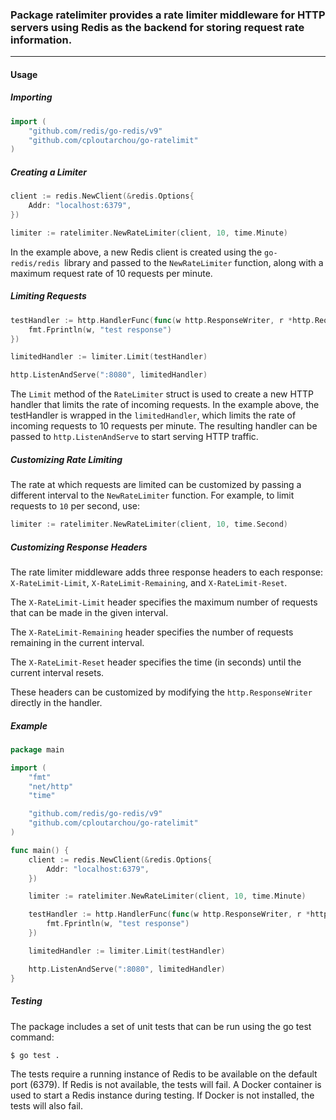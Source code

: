### Package ratelimiter provides a rate limiter middleware for HTTP servers using Redis as the backend for storing request rate information.
_________
#### Usage
##### Importing
```go
import (
	"github.com/redis/go-redis/v9"
	"github.com/cploutarchou/go-ratelimit"
)
```
##### Creating a Limiter
```go
client := redis.NewClient(&redis.Options{
	Addr: "localhost:6379",
})

limiter := ratelimiter.NewRateLimiter(client, 10, time.Minute)
```

In the example above, a new Redis client is created using the `go-redis/redis `library and passed to the `NewRateLimiter` function, along with a maximum request rate of 10 requests per minute.

##### Limiting Requests
```go
testHandler := http.HandlerFunc(func(w http.ResponseWriter, r *http.Request) {
	fmt.Fprintln(w, "test response")
})

limitedHandler := limiter.Limit(testHandler)

http.ListenAndServe(":8080", limitedHandler)
```
The `Limit` method of the `RateLimiter` struct is used to create a new HTTP handler that limits the rate of incoming requests. In the example above, the testHandler is wrapped in the `limitedHandler`, which limits the rate of incoming requests to 10 requests per minute. The resulting handler can be passed to `http.ListenAndServe` to start serving HTTP traffic.

##### Customizing Rate Limiting
The rate at which requests are limited can be customized by passing a different interval to the `NewRateLimiter` function. For example, to limit requests to `10` per second, use:

```go
limiter := ratelimiter.NewRateLimiter(client, 10, time.Second)
```
##### Customizing Response Headers
The rate limiter middleware adds three response headers to each response: `X-RateLimit-Limit`, `X-RateLimit-Remaining`, and `X-RateLimit-Reset`.

The `X-RateLimit-Limit` header specifies the maximum number of requests that can be made in the given interval.

The `X-RateLimit-Remaining` header specifies the number of requests remaining in the current interval.

The `X-RateLimit-Reset` header specifies the time (in seconds) until the current interval resets.

These headers can be customized by modifying the `http.ResponseWriter` directly in the handler.

##### Example
```go
package main

import (
	"fmt"
	"net/http"
	"time"

	"github.com/redis/go-redis/v9"
	"github.com/cploutarchou/go-ratelimit"
)

func main() {
	client := redis.NewClient(&redis.Options{
		Addr: "localhost:6379",
	})

	limiter := ratelimiter.NewRateLimiter(client, 10, time.Minute)

	testHandler := http.HandlerFunc(func(w http.ResponseWriter, r *http.Request) {
		fmt.Fprintln(w, "test response")
	})

	limitedHandler := limiter.Limit(testHandler)

	http.ListenAndServe(":8080", limitedHandler)
}
```
##### Testing
The package includes a set of unit tests that can be run using the go test command:

```sh
$ go test .
```
The tests require a running instance of Redis to be available on the default port (6379). If Redis is not available, the tests will fail. A Docker container is used to start a Redis instance during testing. If Docker is not installed, the tests will also fail.